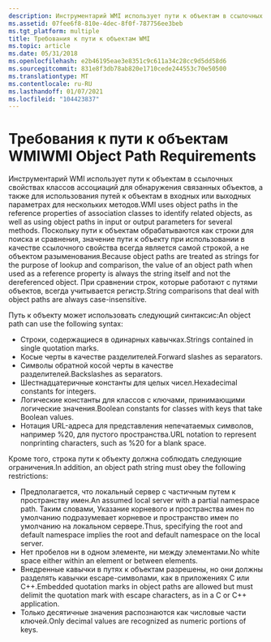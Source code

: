 ```yaml
---
description: Инструментарий WMI использует пути к объектам в ссылочных свойствах классов ассоциаций для обнаружения связанных объектов, а также для использования путей к объектам в входных или выходных параметрах для нескольких методов.
ms.assetid: 07fee6f8-810e-4dec-8f0f-787756ee3beb
ms.tgt_platform: multiple
title: Требования к пути к объектам WMI
ms.topic: article
ms.date: 05/31/2018
ms.openlocfilehash: e2b46195eae3e8351c9c611a34c28cc9d5dd58d6
ms.sourcegitcommit: 831e8f3db78ab820e1710cede244553c70e50500
ms.translationtype: MT
ms.contentlocale: ru-RU
ms.lasthandoff: 01/07/2021
ms.locfileid: "104423837"
---
```

# <a name="wmi-object-path-requirements"></a><span data-ttu-id="df6ac-103">Требования к пути к объектам WMI</span><span class="sxs-lookup"><span data-stu-id="df6ac-103">WMI Object Path Requirements</span></span>

<span data-ttu-id="df6ac-104">Инструментарий WMI использует пути к объектам в ссылочных свойствах классов ассоциаций для обнаружения связанных объектов, а также для использования путей к объектам в входных или выходных параметрах для нескольких методов.</span><span class="sxs-lookup"><span data-stu-id="df6ac-104">WMI uses object paths in the reference properties of association classes to identify related objects, as well as using object paths in input or output parameters for several methods.</span></span> <span data-ttu-id="df6ac-105">Поскольку пути к объектам обрабатываются как строки для поиска и сравнения, значение пути к объекту при использовании в качестве ссылочного свойства всегда является самой строкой, а не объектом разыменования.</span><span class="sxs-lookup"><span data-stu-id="df6ac-105">Because object paths are treated as strings for the purpose of lookup and comparison, the value of an object path when used as a reference property is always the string itself and not the dereferenced object.</span></span> <span data-ttu-id="df6ac-106">При сравнении строк, которые работают с путями объектов, всегда учитывается регистр.</span><span class="sxs-lookup"><span data-stu-id="df6ac-106">String comparisons that deal with object paths are always case-insensitive.</span></span>

<span data-ttu-id="df6ac-107">Путь к объекту может использовать следующий синтаксис:</span><span class="sxs-lookup"><span data-stu-id="df6ac-107">An object path can use the following syntax:</span></span>

-   <span data-ttu-id="df6ac-108">Строки, содержащиеся в одинарных кавычках.</span><span class="sxs-lookup"><span data-stu-id="df6ac-108">Strings contained in single quotation marks.</span></span>
-   <span data-ttu-id="df6ac-109">Косые черты в качестве разделителей.</span><span class="sxs-lookup"><span data-stu-id="df6ac-109">Forward slashes as separators.</span></span>
-   <span data-ttu-id="df6ac-110">Символы обратной косой черты в качестве разделителей.</span><span class="sxs-lookup"><span data-stu-id="df6ac-110">Backslashes as separators.</span></span>
-   <span data-ttu-id="df6ac-111">Шестнадцатеричные константы для целых чисел.</span><span class="sxs-lookup"><span data-stu-id="df6ac-111">Hexadecimal constants for integers.</span></span>
-   <span data-ttu-id="df6ac-112">Логические константы для классов с ключами, принимающими логические значения.</span><span class="sxs-lookup"><span data-stu-id="df6ac-112">Boolean constants for classes with keys that take Boolean values.</span></span>
-   <span data-ttu-id="df6ac-113">Нотация URL-адреса для представления непечатаемых символов, например %20, для пустого пространства.</span><span class="sxs-lookup"><span data-stu-id="df6ac-113">URL notation to represent nonprinting characters, such as %20 for a blank space.</span></span>

<span data-ttu-id="df6ac-114">Кроме того, строка пути к объекту должна соблюдать следующие ограничения.</span><span class="sxs-lookup"><span data-stu-id="df6ac-114">In addition, an object path string must obey the following restrictions:</span></span>

-   <span data-ttu-id="df6ac-115">Предполагается, что локальный сервер с частичным путем к пространству имен.</span><span class="sxs-lookup"><span data-stu-id="df6ac-115">An assumed local server with a partial namespace path.</span></span> <span data-ttu-id="df6ac-116">Таким словами, Указание корневого и пространства имен по умолчанию подразумевает корневое и пространство имен по умолчанию на локальном сервере.</span><span class="sxs-lookup"><span data-stu-id="df6ac-116">Thus, specifying the root and default namespace implies the root and default namespace on the local server.</span></span>
-   <span data-ttu-id="df6ac-117">Нет пробелов ни в одном элементе, ни между элементами.</span><span class="sxs-lookup"><span data-stu-id="df6ac-117">No white space either within an element or between elements.</span></span>
-   <span data-ttu-id="df6ac-118">Внедренные кавычки в путях к объектам разрешены, но они должны разделять кавычки escape-символами, как в приложениях C или C++.</span><span class="sxs-lookup"><span data-stu-id="df6ac-118">Embedded quotation marks in object paths are allowed but must delimit the quotation mark with escape characters, as in a C or C++ application.</span></span>
-   <span data-ttu-id="df6ac-119">Только десятичные значения распознаются как числовые части ключей.</span><span class="sxs-lookup"><span data-stu-id="df6ac-119">Only decimal values are recognized as numeric portions of keys.</span></span>

 

 



